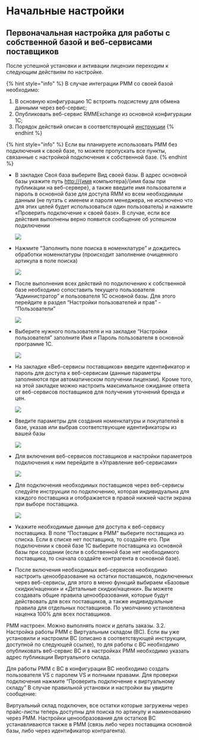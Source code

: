 # Начальные настройки

## Первоначальная настройка для работы с собственной базой и веб-сервисами поставщиков

После успешной установки и активации лицензии переходим к следующим действиям по настройке.

{% hint style="info" %}
В случае интеграции РММ со своей базой необходимо:

1. В основную конфигурацию 1С встроить подсистему для обмена данными через веб-сервис;
2. Опубликовать веб-сервис RMMExchange из основной конфигурации 1С;
3.  Порядок действий описан в соответствующей [инструкции](podklyuchenie-k-osnovnoi-1s.md)
{% endhint %}

{% hint style="info" %}
Если вы планируете использовать РММ без подключения к своей базе, то можете пропускать все пункты, связанные с настройкой подключения к собственной базе.
{% endhint %}

* В закладке Своя база выберите Вид своей базы. В адрес основной базы укажите путь [http://{имя](http://{имя) компьютера}/{имя базы при публикации на веб-сервере}, а также введите имя пользователя и пароль в основной базе для доступа RMM ко всем необходимым данным \(не путать с именем и пароля менеджера, не исключено что для этих целей будет использоваться один пользователь\) и нажмите «Проверить подключение к своей базе». В случае, если все действия выполнены верно появится сообщение об успешном подключении

  ![](https://lh4.googleusercontent.com/wLSlIR0qlIpZ2551fYZb71Zh0WKo0xaxRfVI-hsjgbNCFUu2n7vF8FuATg7dg7WJ2jBtSKXl4YZ9GgpvvBenqF1RAFdEZ6z_T2xJ0AuJUSYw7wW3w7BIrKL73cgzBt1Nm8YYjgY_)

* Нажмите “Заполнить поле поиска в номенклатуре” и дождитесь обработки номенклатуры \(происходит заполнение очищенного артикула в поле поиска\)

  ![](https://lh3.googleusercontent.com/jqStq1nvLlcvwx8eMIoeZmltX0gBpAAYcEpDQm8G_mRcGMciygya3NMeUqM63fAW6j5EiFteJ93pIEt2-s1BYTD-gdC_B1oU6DGdnzbzeN4oRJ-19hsh3BghGsj2kVjsiV2VYtIm)

* После выполнения всех действий по подключению к собственной базе необходимо сопоставить текущего пользователя “Администратор” и пользователя 1С основной базы. Для этого перейдите в раздел “Настройки пользователей и прав” - “Пользователи”

  ![](https://lh3.googleusercontent.com/Z8kKaUwCcjBTFgtq-aGtj80AmQRMQUL58obmbyZq08KEYmf562PZBQDlggtMERQX0-bWX3tRc2XAwgnHl_zwmezPRDlIbNlDRaGM7GSM-Ab-nTOUNg98M7u_0Rw4AuBKo6YCUNcG)

* Выберите нужного пользователя и на закладке “Настройки пользователя” заполните Имя и Пароль пользователя в основной программе 1С.

  ![](https://lh5.googleusercontent.com/rb8glcA4zjkRVXpjnTmE5acBdfBuzQgl4gC18Q5z5mnKRmEWPUhSGAfwibnhj2P6kJtsJOy5KzCy--KgTGUcPqOhfAkC0VZcGpmardKpfy235Ty3FavCsZJygOLG-dqQOm_KKNNp)

* На закладке «Веб-сервисы поставщиков» введите идентификатор и пароль для доступа к веб-сервисам \(данные параметры заполняются при автоматическом получении лицензии\). Кроме того, на этой закладке можно настроить максимальное ожидание ответа от веб-сервисов поставщиков для получения уточнений бренда и цен.

  ![](https://lh6.googleusercontent.com/YetUvSG10ArAEMZGJo8myMP6Xl68NjaB3iKQs7b0PUs1vRzqaG0OyCSX5DNaB66XLWoudrtY6KsZjaWZVRl0GMlTapL9JYYBEh_NYkIxPMednIU90PqLEtzRymsSH6qouyQyz3cv)

* Введите параметры для создания номенклатуры и покупателей в базе, указав или выбрав соответствующие идентификаторы из вашей базы

  ![](https://lh6.googleusercontent.com/L3HMieWaNPUmDNqwweeFSpn_wueHe-lEmf2B5g8XqFZmE7HMwWE3f0WxofzgUd0UYq9gavZCB3hwYh7ZlJOWqxlpZktOc9BPQuuVW3fWH_0tBknfceMGvW3Plt96SNBG4DS0PqBt)

* Для включения веб-сервисов поставщиков и настройки параметров подключения к ним перейдите в «Управление веб-сервисами»

  ![](https://lh4.googleusercontent.com/UxT6N8z6O5iV_M_CTE7odI7qD8sbq_efDgqnoGnINwqsrUuNbjORkUejgnJji6KDQC4ia1hLKJw8yr3lvJNEt9gl9c5TK8KWC4H_QTz2yv0uo7IqKi8UzQpAipZ9nMMq4cNMWkPX)

* Для подключения необходимых поставщиков через веб-сервисы следуйте инструкции по подключению, которая индивидуальна для каждого поставщика и отображается в правой нижней части экрана при выборе поставщика.

  ![](https://lh5.googleusercontent.com/j9lfF-JBe_UMFFGteemYX-jQ4N4xpFrsZjjlr6qDCmanVFDTKCXF-Ob_ZFMpJH4aMG-V2sy-1lBfx9Q0xHpjZW2XD6owxzc9GrQGzxoLT-7hU7v3c9d7OSYrqRZmJVI-8pWwnJunaT_e41-44g)

* Укажите необходимые данные для доступа к веб-сервису поставщика. В поле “Поставщик в РММ“ выберите поставщика из списка. Если в списке нет поставщика, то создайте его. При подключении к своей базе 1С выберите поставщика из основной базы при создании \(если в собственной базе нет необходимого поставщика, то сначала создайте контрагента в основной базе\).
* После включения необходимых веб-сервисов необходимо настроить ценообразование на остатки поставщиков, подключенных через веб-сервисы, для этого в меню функций выбираем «Базовые скидки/наценки» и «Детальные скидки/наценки». Вы можете создавать общие правила ценообразования, которые будут действовать для всех поставщиков, а также индивидуальные правила для отдельных поставщиков. По умолчанию установлена наценка 100% для всех поставщиков.

РММ настроен. Можно выполнять поиск и делать заказы. 3.2. Настройка работы РММ с Виртуальным складом \(ВС\). Если вы уже установили и настроили ВС \(описано в соответствующей инструкции, доступной по следующей ссылке\), то для работы с ВС необходимо опубликовать веб-сервис ВС и в настройках РММ необходимо указать адрес публикации Виртуального склада.

Для работы РММ с ВС в конфигурации ВС необходимо создать пользователя VS с паролем VS и полными правами. Для проверки подключения нажмите “Проверить подключение к виртуальному складу” В случае правильной установки и настройки вы увидите сообщение:

Виртуальный склад подключен, все остатки которые загружены через прайс-листы теперь доступны для поиска по артикулу и наименованию через РММ. Настройки ценообразования для остатков ВС устанавливаются также в РММ \(связь либо через поставщика основной базы, либо через идентификатор контрагента\).

